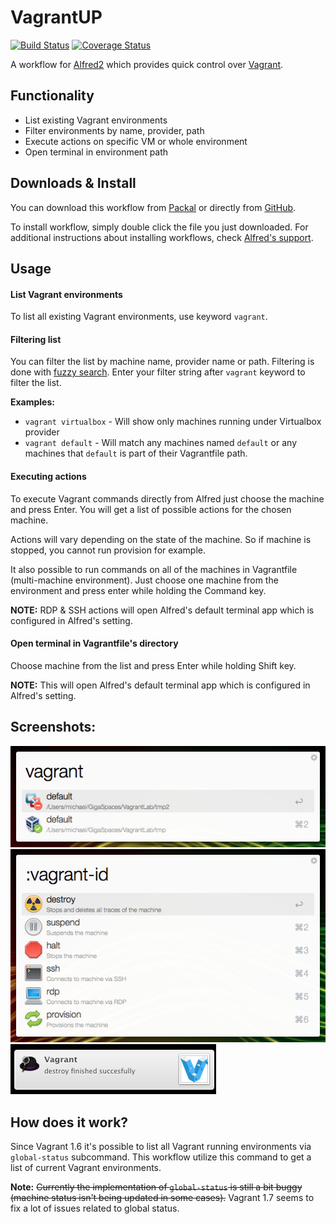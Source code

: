 # VagrantUP
[![Build Status](https://travis-ci.org/m1keil/alfred-vagrant-workflow.svg?branch=master)](https://travis-ci.org/m1keil/alfred-vagrant-workflow) [![Coverage Status](https://coveralls.io/repos/m1keil/alfred-vagrant-workflow/badge.svg)](https://coveralls.io/r/m1keil/alfred-vagrant-workflow)

A workflow for [Alfred2](http://www.alfredapp.com) which provides quick control over [Vagrant](vagrantup.com).

## Functionality
* List existing Vagrant environments
* Filter environments by name, provider, path
* Execute actions on specific VM or whole environment
* Open terminal in environment path

## Downloads & Install
You can download this workflow from [Packal](http://www.packal.org/workflow/vagrantup) or directly from [GitHub](https://github.com/m1keil/alfred-vagrant-workflow/releases).

To install workflow, simply double click the file you just downloaded. For additional instructions about installing workflows, check [Alfred's support](http://support.alfredapp.com/workflows:installing).

## Usage
#### List Vagrant environments
To list all existing Vagrant environments, use keyword `vagrant`.

#### Filtering list
You can filter the list by machine name, provider name or path. 
Filtering is done with [fuzzy search](http://en.wikipedia.org/wiki/Approximate_string_matching). Enter your filter string after `vagrant` keyword to filter the list.

**Examples:**
 - `vagrant virtualbox` - Will show only machines running under Virtualbox provider
 - `vagrant default` - Will match any machines named `default` or any machines that `default` is part of their Vagrantfile path.

#### Executing actions
To execute Vagrant commands directly from Alfred just choose the machine and press Enter. You will get a list of possible actions for the chosen machine.

Actions will vary depending on the state of the machine. So if machine is stopped, you cannot run provision for example.

It also possible to run commands on all of the machines in Vagrantfile (multi-machine environment). Just choose one machine from the environment and press enter while holding the Command key.

**NOTE:** RDP & SSH actions will open Alfred's default terminal app which is configured in Alfred's setting. 

#### Open terminal in Vagrantfile's directory
Choose machine from the list and press Enter while holding Shift key. 

**NOTE:** This will open Alfred's default terminal app which is configured in Alfred's setting. 

## Screenshots:
![Screenshot](screenshots/global-status.jpg?raw=true "Vagrant global-status")
![Screenshot](screenshots/machine-actions.jpg?raw=true "Vagrant actions")
![Screenshot](screenshots/notifications.jpg?raw=true "Notifications")

## How does it work?
Since Vagrant 1.6 it's possible to list all Vagrant running environments via `global-status` subcommand.
This workflow utilize this command to get a list of current Vagrant environments.

**Note:** ~~Currently the implementation of `global-status` is still a bit buggy (machine status isn't being updated in some cases).~~ Vagrant 1.7 seems to fix a lot of issues related to global status.
